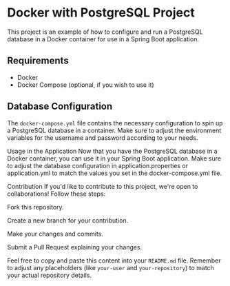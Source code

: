 # Docker with PostgreSQL Project

This project is an example of how to configure and run a PostgreSQL database in a Docker container for use in a Spring Boot application.

## Requirements

- Docker
- Docker Compose (optional, if you wish to use it)

## Database Configuration

The `docker-compose.yml` file contains the necessary configuration to spin up a PostgreSQL database in a container. Make sure to adjust the environment variables for the username and password according to your needs.

Usage in the Application
Now that you have the PostgreSQL database in a Docker container, you can use it in your Spring Boot application. Make sure to adjust the database configuration in application.properties or application.yml to match the values you set in the docker-compose.yml file.

Contribution
If you'd like to contribute to this project, we're open to collaborations! Follow these steps:

Fork this repository.

Create a new branch for your contribution.

Make your changes and commits.

Submit a Pull Request explaining your changes.


Feel free to copy and paste this content into your `README.md` file. Remember to adjust any placeholders (like `your-user` and `your-repository`) to match your actual repository details.
